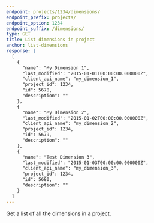 ```yaml
---
endpoint: projects/1234/dimensions/
endpoint_prefix: projects/
endpoint_option: 1234
endpoint_suffix: /dimensions/
type: GET
title: List dimensions in project
anchor: list-dimensions
response: |
  [
    {
      "name": "My Dimension 1", 
      "last_modified": "2015-01-01T00:00:00.000000Z", 
      "client_api_name": "my_dimension_1", 
      "project_id": 1234, 
      "id": 5678, 
      "description": ""
    }, 
    {
      "name": "My Dimension 2", 
      "last_modified": "2015-01-02T00:00:00.000000Z", 
      "client_api_name": "my_dimension_2", 
      "project_id": 1234, 
      "id": 5679, 
      "description": ""
    }, 
    {
      "name": "Test Dimension 3", 
      "last_modified": "2015-01-03T00:00:00.000000Z", 
      "client_api_name": "my_dimension_3", 
      "project_id": 1234, 
      "id": 5680, 
      "description": ""
    }
  ]
---
```

Get a list of all the dimensions in a project.
